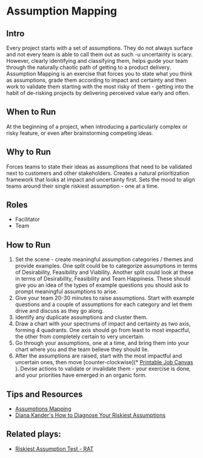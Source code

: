 # Assumption Mapping

## Intro
Every project starts with a set of assumptions. They do not always surface and not every team is able to call them out as such -u uncertainty is scary. However, clearly identifying and classifying them, helps guide your team through the naturally chaotic path of getting to a product delivery. Assumption Mapping is an exercise that forces you to state what you think as assumptions, grade them according to impact and certainty and then work to validate them starting with the most risky of them - getting into the habit of de-risking projects by delivering perceived value early and often.

## When to Run
At the beginning of a project, when introducing a particularly complex or risky feature, or even after brainstorming competing ideas.

## Why to Run
Forces teams to state their ideas as assumptions that need to be validated next to customers and other stakeholders. Creates a natural prioritization framework that looks at impact and uncertainty first. Sets the mood to align teams around their single riskiest assumption - one at a time.

## Roles
* Facilitator
* Team

## How to Run
1) Set the scene - create meaningful assumption categories / themes and provide examples. One split could be to categorize assumptions in terms of Desirability, Feasibility and Viability. Another split could look at these in terms of Desirability, Feasibility and Team Happiness. These should give you an idea of the types of example questions you should ask to prompt meaningful assumptions to arise.
2) Give your team 20-30 minutes to raise assumptions. Start with example questions and a couple of assumptions for each category and let them drive and discuss as they go along.
3) Identify any duplicate assumptions and cluster them.
4) Draw a chart with your spectrums of impact and certainty as two axis, forming 4 quadrants. One axis should go from least to most impactful, the other from completely certain to very uncertain.
5) Go through your assumptions, one at a time, and bring them into your chart where you and the team believe they should lie.
6) After the assumptions are raised, start with the most impactful and uncertain ones, then move [counter-clockwise](* [Printable Job Canvas](https://github.com/colivetree/product-playbook/raw/master/images/assumption-mapping.png)
). Devise actions to validate or invalidate them - your exercise is done, and your priorities have emerged in an organic form.

## Tips and Resources
* [Assumptions Mapping](https://www.slideshare.net/7thpixel/introduction-to-assumptions-mapping-agile2016)
* [Diana Kander's How to Diagnose Your Riskiest Assumptions](https://dkander.wordpress.com/2013/05/07/how-to-diagnose-your-riskiest-assumptions/)


## Related plays:
* [Riskiest Assumption Test - RAT](https://github.com/colivetree/product-playbook/blob/master/riskiest_assumption_test.md)
